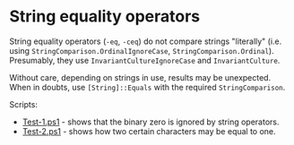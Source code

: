 
# String equality operators

String equality operators (`-eq`, `-ceq`) do not compare strings "literally"
(i.e. using `StringComparison.OrdinalIgnoreCase`, `StringComparison.Ordinal`).
Presumably, they use `InvariantCultureIgnoreCase` and `InvariantCulture`.

Without care, depending on strings in use, results may be unexpected.
When in doubts, use `[String]::Equals` with the required `StringComparison`.

Scripts:

- [Test-1.ps1](Test-1.ps1) - shows that the binary zero is ignored by string operators.
- [Test-2.ps1](Test-2.ps1) - shows how two certain characters may be equal to one.
